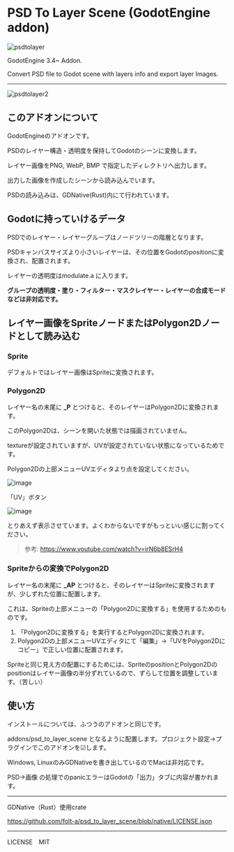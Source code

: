 # PSD To Layer Scene (GodotEngine addon)

![psdtolayer](https://user-images.githubusercontent.com/32963227/174834872-9b256891-c9ff-455a-9e10-6a7f06fe4c03.png)


GodotEngine 3.4~ Addon.

Convert PSD file to Godot scene with layers info and export layer Images.

---

![psdtolayer2](https://user-images.githubusercontent.com/32963227/174835421-35970f7f-31a7-434b-965f-62e8206bb954.png)

## このアドオンについて

GodotEngineのアドオンです。

PSDのレイヤー構造・透明度を保持してGodotのシーンに変換します。

レイヤー画像をPNG, WebP, BMP で指定したディレクトリへ出力します。

出力した画像を作成したシーンから読み込んでいます。

PSDの読み込みは、GDNative(Rust)内にて行われています。



## Godotに持っていけるデータ

PSDでのレイヤー・レイヤーグループはノードツリーの階層となります。

PSDキャンバスサイズより小さいレイヤーは、その位置をGodotのpositionに変換され、配置されます。

レイヤーの透明度はmodulate.a に入ります。

**グループの透明度・塗り・フィルター・マスクレイヤー・レイヤーの合成モードなどは非対応です。**



## レイヤー画像をSpriteノードまたはPolygon2Dノードとして読み込む
### Sprite

デフォルトではレイヤー画像はSpriteに変換されます。

### Polygon2D

レイヤー名の末尾に **_P** とつけると、そのレイヤーはPolygon2Dに変換されます。

このPolygon2Dは、シーンを開いた状態では描画されていません。

textureが設定されていますが、UVが設定されていない状態になっているためです。

Polygon2Dの上部メニューUVエディタより点を設定してください。

![image](https://user-images.githubusercontent.com/32963227/174841959-43c44884-8c01-4d8b-b07d-b7120accbfd3.png)

「UV」ボタン

![image](https://user-images.githubusercontent.com/32963227/174842114-98cb0de7-cf9f-4b23-a3fc-07ae66395fcd.png)

とりあえず表示させています。よくわからないですがもっといい感じに割ってください。

> 参考: https://www.youtube.com/watch?v=irN6b8ESrH4

### Spriteからの変換でPolygon2D

レイヤー名の末尾に **_AP** とつけると、そのレイヤーはSpriteに変換されますが、少しずれた位置に配置します。

これは、Spriteの上部メニューの「Polygon2Dに変換する」を使用するためのものです。

1. 「Polygon2Dに変換する」を実行するとPolygon2Dに変換されます。
2. Polygon2Dの上部メニューUVエディタにて「編集」→「UVをPolygon2Dにコピー」で正しい位置に配置されます。

Spriteと同じ見え方の配置にするためには、SpriteのpositionとPolygon2Dのpositionはレイヤー画像の半分ずれているので、ずらして位置を調整しています。（苦しい）



## 使い方

インストールについては、ふつうのアドオンと同じです。

addons/psd_to_layer_scene となるように配置します。プロジェクト設定→プラグインでこのアドオンを☑します。

Windows, LinuxのみGDNativeを書き出しているのでMacは非対応です。

PSD→画像 の処理でのpanicエラーはGodotの「出力」タブに内容が書かれます。


---

GDNative（Rust）使用crate

https://github.com/folt-a/psd_to_layer_scene/blob/native/LICENSE.json

---

LICENSE　MIT



